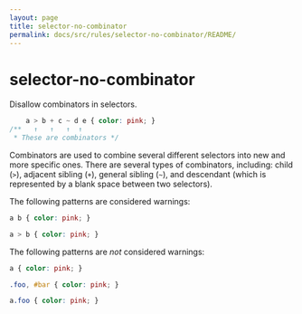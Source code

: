 ```yaml
---
layout: page
title: selector-no-combinator
permalink: docs/src/rules/selector-no-combinator/README/
---
```


# selector-no-combinator

Disallow combinators in selectors.

```css
    a > b + c ~ d e { color: pink; }
/**   ↑   ↑   ↑  ↑
 * These are combinators */
```

Combinators are used to combine several different selectors into new and more specific ones. There are several types of combinators, including: child (`>`), adjacent sibling (`+`), general sibling (`~`), and descendant (which is represented by a blank space between two selectors).

The following patterns are considered warnings:

```css
a b { color: pink; }
```

```css
a > b { color: pink; }
```

The following patterns are *not* considered warnings:

```css
a { color: pink; }
```

```css
.foo, #bar { color: pink; }
```

```css
a.foo { color: pink; }
```
